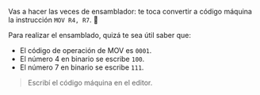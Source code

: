Vas a hacer las veces de ensamblador: te toca convertir a código máquina la instrucción `MOV R4, R7`. :rocket:

Para realizar el ensamblado, quizá te sea útil saber que:

* El código de operación de MOV es `0001`.
* El número 4 en binario se escribe `100`.
* El número 7 en binario se escribe `111`.

> Escribí el código máquina en el editor.